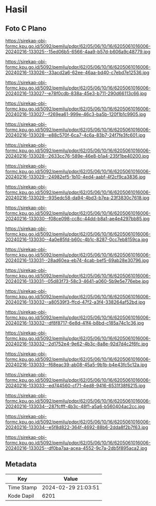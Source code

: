 # Hasil

## Foto C Plano

https://sirekap-obj-formc.kpu.go.id/5092/pemilu/pdpr/62/05/06/10/16/6205061016006-20240216-133025--15ed06b5-6566-4aa9-b57d-b606a9c48779.jpg

https://sirekap-obj-formc.kpu.go.id/5092/pemilu/pdpr/62/05/06/10/16/6205061016006-20240216-133026--33acd2a6-62ee-46aa-bd40-c7ebd7e12536.jpg

https://sirekap-obj-formc.kpu.go.id/5092/pemilu/pdpr/62/05/06/10/16/6205061016006-20240216-133027--e78f0cdb-838a-45e3-b711-290d66113c66.jpg

https://sirekap-obj-formc.kpu.go.id/5092/pemilu/pdpr/62/05/06/10/16/6205061016006-20240216-133027--f269ea61-999e-46c3-ba5b-120f1b1c9905.jpg

https://sirekap-obj-formc.kpu.go.id/5092/pemilu/pdpr/62/05/06/10/16/6205061016006-20240216-133028--e88c570f-6ca7-4c6a-83b7-24f7fe3fc601.jpg

https://sirekap-obj-formc.kpu.go.id/5092/pemilu/pdpr/62/05/06/10/16/6205061016006-20240216-133028--2633cc76-589e-46e8-b1a4-235f1be40200.jpg

https://sirekap-obj-formc.kpu.go.id/5092/pemilu/pdpr/62/05/06/10/16/6205061016006-20240216-133029--24982ef5-1b10-4ed4-aabf-4f2cf9ca3836.jpg

https://sirekap-obj-formc.kpu.go.id/5092/pemilu/pdpr/62/05/06/10/16/6205061016006-20240216-133029--935edc58-da94-4bd3-b7ea-23f3830c7618.jpg

https://sirekap-obj-formc.kpu.go.id/5092/pemilu/pdpr/62/05/06/10/16/6205061016006-20240216-133030--f08ce098-cc8c-44dd-b8a1-ae4e4297bb85.jpg

https://sirekap-obj-formc.kpu.go.id/5092/pemilu/pdpr/62/05/06/10/16/6205061016006-20240216-133030--4a0e85fd-b60c-4b1c-8287-0cc7eb8159ca.jpg

https://sirekap-obj-formc.kpu.go.id/5092/pemilu/pdpr/62/05/06/10/16/6205061016006-20240216-133031--28ad60ea-eb74-4cab-bef5-69ab28e30796.jpg

https://sirekap-obj-formc.kpu.go.id/5092/pemilu/pdpr/62/05/06/10/16/6205061016006-20240216-133031--05d83f73-58c3-4641-a060-5b9e5e776ebe.jpg

https://sirekap-obj-formc.kpu.go.id/5092/pemilu/pdpr/62/05/06/10/16/6205061016006-20240216-133032--a80539f3-ffcd-47f2-a3f4-338264af52bd.jpg

https://sirekap-obj-formc.kpu.go.id/5092/pemilu/pdpr/62/05/06/10/16/6205061016006-20240216-133032--df8f8717-6e8d-41f4-b8bd-c185a74c1c36.jpg

https://sirekap-obj-formc.kpu.go.id/5092/pemilu/pdpr/62/05/06/10/16/6205061016006-20240216-133032--2d1752e4-9e62-4b3c-8a8e-92d7d4c2f6fc.jpg

https://sirekap-obj-formc.kpu.go.id/5092/pemilu/pdpr/62/05/06/10/16/6205061016006-20240216-133033--f68eac39-ab08-45a5-9b1b-b4e43fc5c12a.jpg

https://sirekap-obj-formc.kpu.go.id/5092/pemilu/pdpr/62/05/06/10/16/6205061016006-20240216-133033--ed744560-cf71-4ed8-9416-6531f38f6215.jpg

https://sirekap-obj-formc.kpu.go.id/5092/pemilu/pdpr/62/05/06/10/16/6205061016006-20240216-133034--287fcfff-4b3c-48f1-a5a6-b560404ac2cc.jpg

https://sirekap-obj-formc.kpu.go.id/5092/pemilu/pdpr/62/05/06/10/16/6205061016006-20240216-133034--e5f8d822-364f-4692-88b6-2dda8f2b7f63.jpg

https://sirekap-obj-formc.kpu.go.id/5092/pemilu/pdpr/62/05/06/10/16/6205061016006-20240216-133025--df0ba7aa-acea-4552-9c7a-2db5f895aca2.jpg


## Metadata

| Key        | Value               |
| ---------- | ------------------- |
| Time Stamp | 2024-02-29 21:03:51 |
| Kode Dapil | 6201                |



